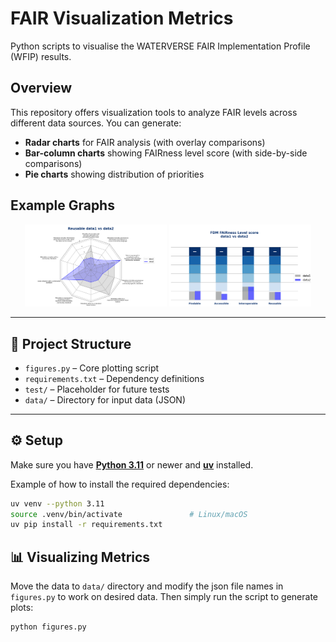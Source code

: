 # FAIR Visualization Metrics

Python scripts to visualise the WATERVERSE FAIR Implementation Profile (WFIP) results.


## Overview

This repository offers visualization tools to analyze FAIR levels across different data sources. You can generate:

- **Radar charts** for FAIR analysis (with overlay comparisons)
- **Bar-column charts** showing FAIRness level score (with side-by-side comparisons)
- **Pie charts** showing distribution of priorities

## Example Graphs

<p align="center">
  <img src="assets/spider_plot.png" alt="Spider Plot" width="45%" />
  <img src="assets/bar_chart.png" alt="Bar Chart" width="45%" />
</p>

---

## 📂 Project Structure

- `figures.py` – Core plotting script
- `requirements.txt` – Dependency definitions
- `test/` – Placeholder for future tests
- `data/` – Directory for input data (JSON)

---

## ⚙️ Setup

Make sure you have **[Python 3.11](https://www.python.org/downloads)** or newer and **[uv](https://docs.astral.sh/uv/getting-started/installation)** installed.

Example of how to install the required dependencies:

```bash
uv venv --python 3.11
source .venv/bin/activate               # Linux/macOS
uv pip install -r requirements.txt
```

## 📊 Visualizing Metrics

Move the data to `data/` directory and modify the json file names in `figures.py` to work on desired data.
Then simply run the script to generate plots:

```bash
python figures.py
```




